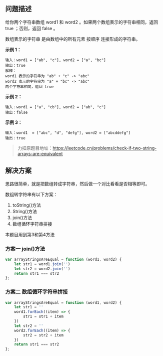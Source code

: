 ## 问题描述

给你两个字符串数组 word1 和 word2 。如果两个数组表示的字符串相同，返回 true ；否则，返回 false 。

数组表示的字符串 是由数组中的所有元素 按顺序 连接形成的字符串。

**示例 1：**

```
输入：word1 = ["ab", "c"], word2 = ["a", "bc"]
输出：true
解释：
word1 表示的字符串为 "ab" + "c" -> "abc"
word2 表示的字符串为 "a" + "bc" -> "abc"
两个字符串相同，返回 true
```

**示例 2：**

```
输入：word1 = ["a", "cb"], word2 = ["ab", "c"]
输出：false
```

**示例 3：**

```
输入：word1  = ["abc", "d", "defg"], word2 = ["abcddefg"]
输出：true
```

> 力扣原题目地址：https://leetcode.cn/problems/check-if-two-string-arrays-are-equivalent

## 解决方案

思路很简单，就是把数组转成字符串，然后做一个对比看看是否相等即可。

数组转字符串有以下方案：

1. toString()方法
2. String()方法
3. join()方法
4. 数组循环字符串拼接

本题目用到第3和第4方法

### 方案一 join()方法

```js
var arrayStringsAreEqual = function (word1, word2) {
    let str1 = word1.join('')
    let str2 = word2.join('')
    return str1 === str2
};
```

### 方案二 数组循环字符串拼接

```js
var arrayStringsAreEqual = function (word1, word2) {
    let str1 = ''
    word1.forEach((item) => {
        str1 = str1 + item
    })
    let str2 = ''
    word2.forEach((item) => {
        str2 = str2 + item
    })
    return str1 === str2
};
```


